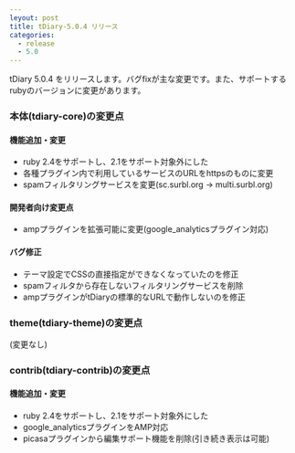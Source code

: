 ```yaml
---
leyout: post
title: tDiary-5.0.4 リリース
categories:
  - release
  - 5.0
---
```

tDiary 5.0.4 をリリースします。バグfixが主な変更です。また、サポートするrubyのバージョンに変更があります。

### 本体(tdiary-core)の変更点

#### 機能追加・変更
* ruby 2.4をサポートし、2.1をサポート対象外にした
* 各種プラグイン内で利用しているサービスのURLをhttpsのものに変更
* spamフィルタリングサービスを変更(sc.surbl.org → multi.surbl.org)

#### 開発者向け変更点
* ampプラグインを拡張可能に変更(google_analyticsプラグイン対応)

#### バグ修正
* テーマ設定でCSSの直接指定ができなくなっていたのを修正
* spamフィルタから存在しないフィルタリングサービスを削除
* ampプラグインがtDiaryの標準的なURLで動作しないのを修正

### theme(tdiary-theme)の変更点

(変更なし)

### contrib(tdiary-contrib)の変更点

#### 機能追加・変更
* ruby 2.4をサポートし、2.1をサポート対象外にした
* google_analyticsプラグインをAMP対応
* picasaプラグインから編集サポート機能を削除(引き続き表示は可能)

